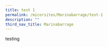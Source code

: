```yaml
---
title: test 1
permalink: /micorsites/Marinabarrage/test-1
description: ""
third_nav_title: Marinabarrage
---
```

testing